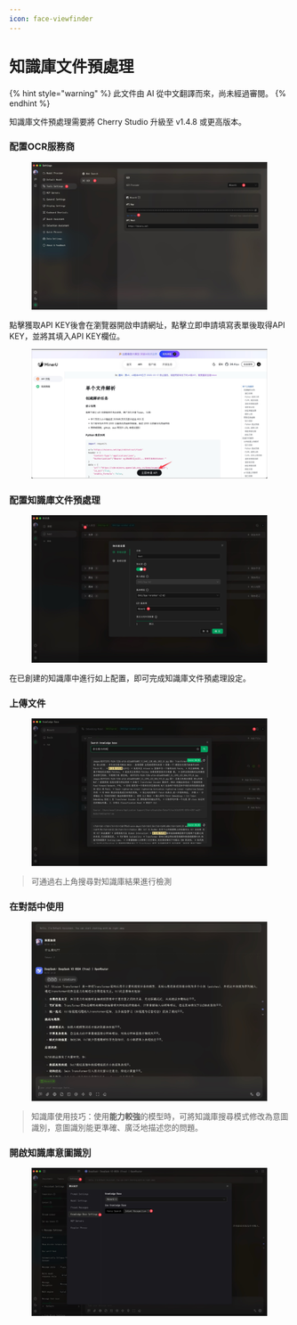 ```yaml
---
icon: face-viewfinder
---
```

# 知識庫文件預處理


{% hint style="warning" %}
此文件由 AI 從中文翻譯而來，尚未經過審閱。
{% endhint %}




知識庫文件預處理需要將 Cherry Studio 升級至 v1.4.8 或更高版本。

### 配置OCR服務商

<figure><img src="../.gitbook/assets/CleanShot 2025-06-03 at 11.50.10@2x (1).jpg" alt=""><figcaption></figcaption></figure>

點擊獲取API KEY後會在瀏覽器開啟申請網址，點擊立即申請填寫表單後取得API KEY，並將其填入API KEY欄位。

<figure><img src="../.gitbook/assets/CleanShot 2025-06-03 at 11.51.55@2x.jpg" alt=""><figcaption></figcaption></figure>

### 配置知識庫文件預處理

<figure><img src="../.gitbook/assets/CleanShot 2025-06-03 at 20.01.03@2x.jpg" alt=""><figcaption></figcaption></figure>

在已創建的知識庫中進行如上配置，即可完成知識庫文件預處理設定。

### 上傳文件

<figure><img src="../.gitbook/assets/CleanShot 2025-06-03 at 12.01.59@2x.jpg" alt=""><figcaption></figcaption></figure>

> 可通過右上角搜尋對知識庫結果進行檢測

### 在對話中使用

<figure><img src="../.gitbook/assets/CleanShot 2025-06-03 at 14.11.00@2x.jpg" alt=""><figcaption></figcaption></figure>

> 知識庫使用技巧：使用**能力較強**的模型時，可將知識庫搜尋模式修改為意圖識別，意圖識別能更準確、廣泛地描述您的問題。

### 開啟知識庫意圖識別

<figure><img src="../.gitbook/assets/CleanShot 2025-06-03 at 14.12.47@2x.jpg" alt=""><figcaption></figcaption></figure>
